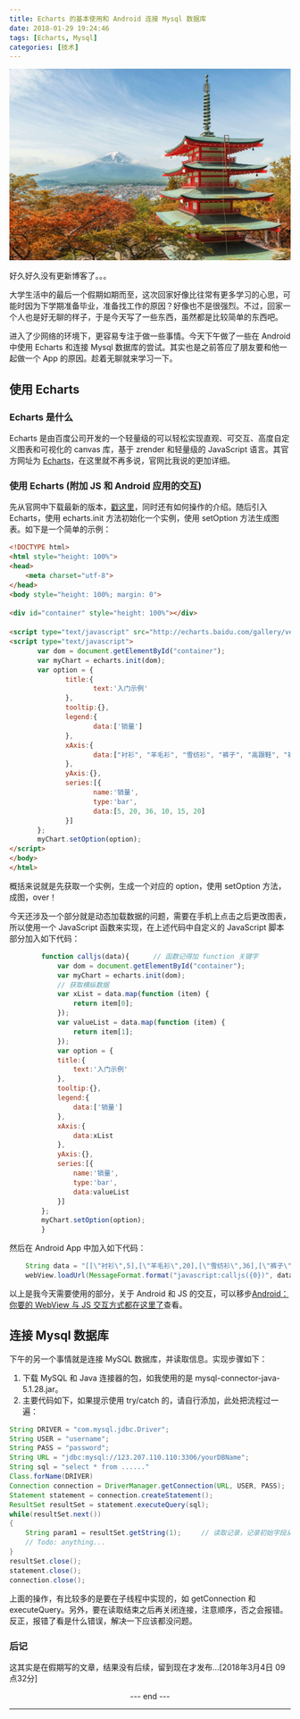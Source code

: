 ```yaml
---
title: Echarts 的基本使用和 Android 连接 Mysql 数据库
date: 2018-01-29 19:24:46
tags: [Echarts, Mysql]
categories: [技术]
---
```


![](Echarts-的基本使用和-Android-连接-Mysql-数据库/tower.jpg)

好久好久没有更新博客了。。。

大学生活中的最后一个假期如期而至，这次回家好像比往常有更多学习的心思，可能时因为下学期准备毕业，准备找工作的原因？好像也不是很强烈。不过，回家一个人也是好无聊的样子，于是今天写了一些东西，虽然都是比较简单的东西吧。<!--more-->

进入了少网络的环境下，更容易专注于做一些事情。今天下午做了一些在 Android 中使用 Echarts 和连接 Mysql 数据库的尝试。其实也是之前答应了朋友要和他一起做一个 App 的原因。趁着无聊就来学习一下。

## 使用 Echarts
### Echarts 是什么
Echarts 是由百度公司开发的一个轻量级的可以轻松实现直观、可交互、高度自定义图表和可视化的 canvas 库，基于 zrender 和轻量级的 JavaScript 语言。其官方网址为 [Echarts](https://echarts.baidu.com)，在这里就不再多说，官网比我说的更加详细。

### 使用 Echarts (附加 JS 和 Android 应用的交互)
先从官网中下载最新的版本，[戳这里](https://echarts.baidu.com/tutorial.html)，同时还有如何操作的介绍。随后引入 Echarts，使用 echarts.init 方法初始化一个实例，使用 setOption 方法生成图表。如下是一个简单的示例：
``` html
<!DOCTYPE html>
<html style="height: 100%">
<head>
    <meta charset="utf-8">
</head>
<body style="height: 100%; margin: 0">

<div id="container" style="height: 100%"></div>

<script type="text/javascript" src="http://echarts.baidu.com/gallery/vendors/echarts/echarts.min.js"></script>
<script type="text/javascript">
       var dom = document.getElementById("container");
       var myChart = echarts.init(dom);
       var option = {
              title:{
                     text:'入门示例'
              },
              tooltip:{},
              legend:{
                     data:['销量']
              },
              xAxis:{
                     data:["衬衫", "羊毛衫", "雪纺衫", "裤子", "高跟鞋", "袜子"]
              },
              yAxis:{},
              series:[{
                     name:'销量',
                     type:'bar',
                     data:[5, 20, 36, 10, 15, 20]
              }]
       };
       myChart.setOption(option);
</script>
</body>
</html>
```

概括来说就是先获取一个实例，生成一个对应的 option，使用 setOption 方法，成图，over！

今天还涉及一个部分就是动态加载数据的问题，需要在手机上点击之后更改图表，所以使用一个 JavaScript 函数来实现，在上述代码中自定义的 JavaScript 脚本部分加入如下代码：
``` javascript
       	function calljs(data){		// 函数记得加 function 关键字
       	    var dom = document.getElementById("container");
       		var myChart = echarts.init(dom);
       		// 获取横纵数据
       		var xList = data.map(function (item) {
       		    return item[0];
       		});
       		var valueList = data.map(function (item) {
       		    return item[1];
       		});
       	    var option = {
       		title:{
       			text:'入门示例'
       		},
       		tooltip:{},
       		legend:{
       			data:['销量']
       		},
       		xAxis:{
       			data:xList
       		},
       		yAxis:{},
       		series:[{
       			name:'销量',
       			type:'bar',
       			data:valueList
       		}]
       	};
       	myChart.setOption(option);
       	}

```
然后在 Android App 中加入如下代码：
``` java
    String data = "[[\"衬衫\",5],[\"羊毛衫\",20],[\"雪纺衫\",36],[\"裤子\",10],[\"高跟鞋\",15],[\"袜子\",20]]";
    webView.loadUrl(MessageFormat.format("javascript:calljs({0})", data));	// 以参数 data 执行脚本方法 calljs。不必新开线程，webView 自动在子线程中使用
```
以上是我今天需要使用的部分，关于 Android 和 JS 的交互，可以移步[Android：你要的 WebView 与 JS 交互方式都在这里了](http://blog.csdn.net/carson_ho/article/details/64904691)查看。

## 连接 Mysql 数据库
下午的另一个事情就是连接 MySQL 数据库，并读取信息。实现步骤如下：
 1. 下载 MySQL 和 Java 连接器的包，如我使用的是 mysql-connector-java-5.1.28.jar。
 2. 主要代码如下，如果提示使用 try/catch 的，请自行添加，此处把流程过一遍：
``` java
String DRIVER = "com.mysql.jdbc.Driver";
String USER = "username";
String PASS = "password";
String URL = "jdbc:mysql://123.207.110.110:3306/yourDBName";
String sql = "select * from ......"
Class.forName(DRIVER)
Connection connection = DriverManager.getConnection(URL, USER, PASS);
Statement statement = connection.createStatement();
ResultSet resultSet = statement.executeQuery(sql);
while(resultSet.next())
{
	String param1 = resultSet.getString(1);		// 读取记录，记录初始字段从 1 开始，不是从 0 开始
	// Todo: anything...
}
resultSet.close();
statement.close();
connection.close();
```
上面的操作，有比较多的是要在子线程中实现的，如 getConnection 和 executeQuery。另外，要在读取结束之后再关闭连接，注意顺序，否之会报错。反正，报错了看是什么错误，解决一下应该都没问题。

### 后记
这其实是在假期写的文章，结果没有后续，留到现在才发布...[2018年3月4日 09点32分]

<center> --- end --- </center>

---
